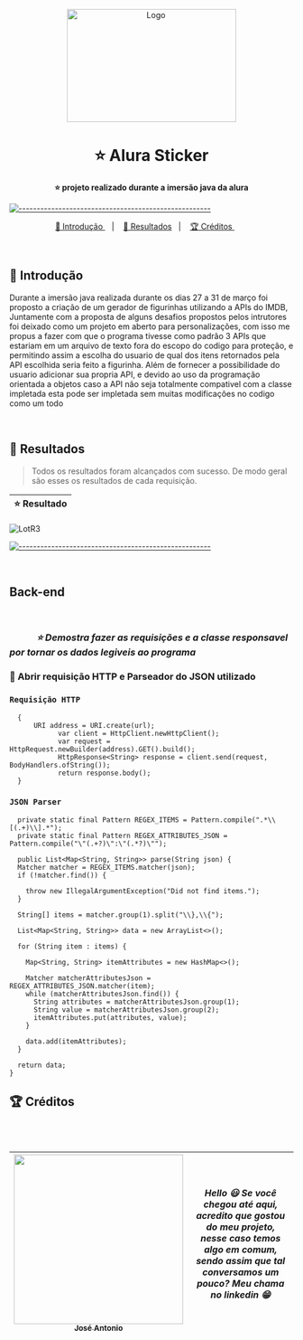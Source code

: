 <p align="center">
  <img src="https://user-images.githubusercontent.com/60453269/220384874-f136b1f9-a852-4774-a600-7fab9d77e8a2.png" alt="Logo" width="300" height="200" />
</p>

<h1 align="center"> ⭐ Alura Sticker </h1>

<p align="center">
  <b> ⭐ projeto realizado durante a imersão java da alura </b></br>
  <sub>
</p>


[![-----------------------------------------------------](https://raw.githubusercontent.com/andreasbm/readme/master/assets/lines/colored.png)](#table-of-contents)

<p align="center">
  <a href="#Introdução"> 🧩 Introdução </a>&nbsp;&nbsp;&nbsp;|&nbsp;&nbsp;&nbsp;
  <a href="#Resultados"> 🚀 Resultados</a>&nbsp;&nbsp;&nbsp;|&nbsp;&nbsp;&nbsp;
  <a href="#Creditos"> 🏆 Créditos </a>&nbsp;&nbsp;&nbsp;&nbsp;&nbsp;&nbsp;
</p>

<br/>

<a id="Introdução"></a>
## 🧩 Introdução 

  Durante a imersão java realizada durante os dias 27 a 31 de março foi proposto a criação de um gerador de figurinhas utilizando a APIs do IMDB, Juntamente com a proposta de alguns desafios 
  propostos pelos intrutores foi deixado como um projeto em aberto para personalizações, com isso me propus a fazer com que o programa tivesse como padrão 3 APIs que estariam em um arquivo de texto fora do escopo do codigo para proteção,
  e permitindo assim a escolha do usuario de qual dos itens retornados pela API escolhida seria feito a figurinha. Além de fornecer a possibilidade do usuario adicionar sua propria API,
  e devido ao uso da programação orientada a objetos caso a API não seja totalmente compativel com a classe impletada esta pode ser impletada sem muitas modificações no codigo como um todo
              

<br/>


<a id="Resultados"></a>
## 🚀 Resultados 
  > Todos os resultados foram alcançados com sucesso. De modo geral são esses os resultados de cada requisição. 


⭐ Resultado |
|---|
![LotR3](https://user-images.githubusercontent.com/122057368/229655845-3bdd5748-6cc0-4be8-b784-d67580aa35c0.png)
  
  
[![-----------------------------------------------------](https://raw.githubusercontent.com/andreasbm/readme/master/assets/lines/colored.png)](#table-of-contents)


<br/>

## Back-end

<br/>

### ***⠀⠀⠀⠀⭐ Demostra fazer as requisições e a classe responsavel por tornar os dados legiveis ao programa***

  
### 🎯 Abrir requisição HTTP e Parseador do JSON utilizado
  
### ```Requisição HTTP```
```URL
  {
      URI address = URI.create(url);
			var client = HttpClient.newHttpClient();
			var request = HttpRequest.newBuilder(address).GET().build();
			HttpResponse<String> response = client.send(request, BodyHandlers.ofString());
			return response.body();
  }

```
  
### ```JSON Parser```
  
      private static final Pattern REGEX_ITEMS = Pattern.compile(".*\\[(.+)\\].*");
      private static final Pattern REGEX_ATTRIBUTES_JSON = Pattern.compile("\"(.+?)\":\"(.*?)\"");

      public List<Map<String, String>> parse(String json) {
      Matcher matcher = REGEX_ITEMS.matcher(json);
      if (!matcher.find()) {

        throw new IllegalArgumentException("Did not find items.");
      }

      String[] items = matcher.group(1).split("\\},\\{");

      List<Map<String, String>> data = new ArrayList<>();

      for (String item : items) {

        Map<String, String> itemAttributes = new HashMap<>();

        Matcher matcherAttributesJson = REGEX_ATTRIBUTES_JSON.matcher(item);
        while (matcherAttributesJson.find()) {
          String attributes = matcherAttributesJson.group(1);
          String value = matcherAttributesJson.group(2);
          itemAttributes.put(attributes, value);
        }

        data.add(itemAttributes);
      }

      return data;
    }
    
  
  
  <a id="Creditos"></a>
## 🏆 Créditos


<br />
⠀⠀

<br /> 

<div > 

| [<img src="https://user-images.githubusercontent.com/122057368/229660568-a0628ed7-4e7c-4cd3-98c2-7c70107f9e42.jpg" width=300><br><sub> José Antonio </sub>](https://www.linkedin.com/in/josé-antônio-chaves-junior/) | ***Hello 😃 Se você chegou até aqui, acredito que gostou do meu projeto, nesse caso temos algo em comum, sendo assim que tal conversamos um pouco? Meu chama no linkedin 😁*** | 
|---|---|


</div> 
 
